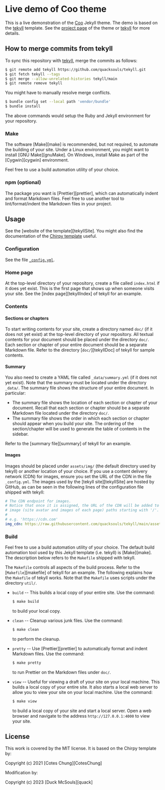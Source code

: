# Live demo of Coo theme

This is a live demonstration of the [Coo][coo] Jekyll theme.  The demo is based
on the [tekyll][tekyll] template.  See the [project page][coo] of the theme or
[tekyll][tekyll] for more details.

## How to merge commits from tekyll

To sync this repository with [tekyll][tekyll], merge the commits as follows:

```sh
$ git remote add tekyll https://github.com/quacksouls/tekyll.git
$ git fetch tekyll --tags
$ git merge --allow-unrelated-histories tekyll/main
$ git remote remove tekyll
```

You might have to manually resolve merge conflicts.

```sh
$ bundle config set --local path 'vendor/bundle'
$ bundle install
```

The above commands would setup the Ruby and Jekyll environment for your
repository.

<!--=========================================================================-->

### Make

The software [Make][make] is recommended, but not required, to automate the
building of your site. Under a Linux environment, you might want to install [GNU
Make][gnuMake]. On Windows, install Make as part of the [Cygwin][cygwin]
environment.

Feel free to use a build automation utility of your choice.

<!--=========================================================================-->

### npm (optional)

The package you want is [Prettier][prettier], which can automatically indent and
format Markdown files. Feel free to use another tool to lint/format/indent the
Markdown files in your project.

<!--=========================================================================-->

## Usage

See the [website of the template][tekyllSite]. You might also find the
documentation of the [Chirpy template][chirpyDoc] useful.

<!--=========================================================================-->

### Configuration

<!--=========================================================================-->

See the file [`_config.yml`][config].

<!--=========================================================================-->

### Home page

At the top-level directory of your repository, create a file called `index.html`
if it does yet exist. This is the first page that shows up when someone visits
your site. See the [index page][tekyllIndex] of tekyll for an example.

<!--=========================================================================-->

### Contents

<!--=========================================================================-->

#### Sections or chapters

To start writing contents for your site, create a directory named `doc/` (if it
does not yet exist) at the top-level directory of your repository. All textual
contents for your document should be placed under the directory `doc/`. Each
section or chapter of your entire document should be a separate Markdown file.
Refer to the directory [`doc/`][tekyllDoc] of tekyll for sample contents.

<!--=========================================================================-->

#### Summary

You also need to create a YAML file called `_data/summary.yml` (if it does not
yet exist). Note that the summary must be located under the directory `_data/`.
The summary file shows the structure of your entire document. In particular:

-   The summary file shows the location of each section or chapter of your
    document. Recall that each section or chapter should be a separate Markdown
    file located under the directory `doc/`.
-   The summary file shows the order in which each section or chapter should
    appear when you build your site. The ordering of the section/chapter will be
    used to generate the table of contents in the sidebar.

Refer to the [summary file][summary] of tekyll for an example.

<!--=========================================================================-->

#### Images

Images should be placed under `assets/img/` (the default directory used by
tekyll) or another location of your choice. If you use a content delivery
network (CDN) for images, ensure you set the URL of the CDN in the file
`_config.yml`. The images used by the [tekyll site][tekyllSite] are hosted by
GitHub, as can be seen in the following lines of the configuration file shipped
with tekyll:

```yml
# The CDN endpoint for images.
# Notice that once it is assigned, the URL of the CDN will be added to all
# image (site avatar and images of each page) paths starting with '/'.
#
# e.g. 'https://cdn.com'
img_cdn: https://raw.githubusercontent.com/quacksouls/tekyll/main/assets/img/
```

<!--=========================================================================-->

### Build

Feel free to use a build automation utility of your choice. The default build
automation tool used by this Jekyll template (i.e. tekyll) is [Make][make]. The
description below refers to the `Makefile` shipped with tekyll.

The `Makefile` controls all aspects of the build process. Refer to the
[`Makefile`][makefile] of tekyll for an example. The following explains how the
`Makefile` of tekyll works. Note that the `Makefile` uses scripts under the
directory `util/`.

-   `build` -- This builds a local copy of your entire site. Use the command:

    ```sh
    $ make build
    ```

    to build your local copy.

-   `clean` -- Cleanup various junk files. Use the command:

    ```sh
    $ make clean
    ```

    to perform the cleanup.

-   `pretty` -- Use [Prettier][prettier] to automatically format and indent
    Markdown files. Use the command:

    ```sh
    $ make pretty
    ```

    to run Prettier on the Markdown files under `doc/`.

-   `view` -- Useful for viewing a draft of your site on your local machine.
    This builds a local copy of your entire site. It also starts a local web
    server to allow you to view your site on your local machine. Use the
    command:

    ```sh
    $ make view
    ```

    to build a local copy of your site and start a local server. Open a web
    browser and navigate to the address `http://127.0.0.1:4000` to view your
    site.

<!--=========================================================================-->

## License

This work is covered by the MIT license. It is based on the Chirpy template by:

Copyright (c) 2021 [Cotes Chung][CotesChung]

Modification by:

Copyright (c) 2023 [Duck McSouls][quack]

<!--=========================================================================-->

[chirpy]: https://github.com/cotes2020/jekyll-theme-chirpy
[chirpyDoc]: https://chirpy.cotes.page
[chirpyStarter]: https://github.com/cotes2020/chirpy-starter
[config]: ./_config.yml
[coo]: https://github.com/quacksouls/jekyll-theme-coo
[tekyll]: https://github.com/quacksouls/tekyll
